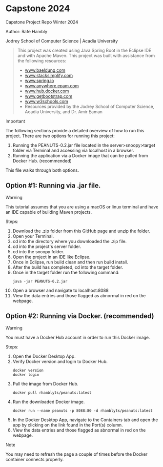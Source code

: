 # Capstone 2024
Capstone Project Repo Winter 2024

Author: Rafe Hambly

Jodrey School of Computer Science | Acadia University

> This project was created using Java Spring Boot in the Eclipse IDE and with Apache Maven.
This project was built with assistance from the following resources:
> - www.baeldung.com
> - www.stacksimplify.com
> - www.spring.io
> - www.anywhere.epam.com
> - www.hub.docker.com
> - www.getbootstrap.com
> - www.w3schools.com
> - Resources provided by the Jodrey School of Computer Science, Acadia University, and Dr. Amir Eaman

> [!IMPORTANT]
> The following sections provide a detailed overview of how to run this project.
> There are two options for running this project:
> 1. Running the PEANUTS-0.2.jar file located in the server>snoopy>target folder via Terminal and accessing via localhost in a browser.
> 2. Running the application via a Docker image that can be pulled from Docker Hub. (recommended)
>
>This file walks through both options.

## Option #1: Running via .jar file.
> [!WARNING]
> This tutorial assumes that you are using a macOS or linux terminal and have an IDE capable of building Maven projects.

Steps:
1. Download the .zip folder from this GitHub page and unzip the folder.
2. Open your Terminal.
3. cd into the directory where you downloaded the .zip file.
4. cd into the project's server folder.
5. cd into the snoopy folder.
6. Open the project in an IDE like Eclipse.
7. Once in Eclipse, run build clean and then run build install.
8. After the build has completed, cd into the target folder.
9. Once in the target folder run the following command:
   ```
   java -jar PEANUTS-0.2.jar
   ```
10. Open a browser and navigate to localhost:8088
11. View the data entries and those flagged as abnormal in red on the webpage.

## Option #2: Running via Docker. (recommended)
> [!WARNING]
> You must have a Docker Hub account in order to run this Docker image.

Steps:
1. Open the Docker Desktop App.
2. Verify Docker version and login to Docker Hub.
   ```
   docker version
   docker login
   ```
3. Pull the image from Docker Hub.
   ```
   docker pull rhamblyts/peanuts:latest
   ```
4. Run the downloaded Docker image.
   ```
   docker run --name peanuts -p 8088:80 -d rhamblyts/peanuts:latest
   ```
5. In the Docker Desktop App, navigate to the Containers tab and open the app by clicking on the link found in the Port(s) column.
6. View the data entries and those flagged as abnormal in red on the webpage.
> [!NOTE]
> You may need to refresh the page a couple of times before the Docker container connects properly.
